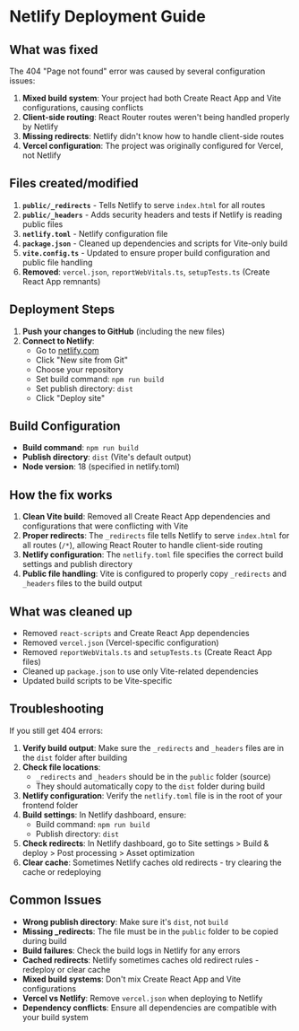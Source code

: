 # Netlify Deployment Guide

## What was fixed

The 404 "Page not found" error was caused by several configuration issues:

1. **Mixed build system**: Your project had both Create React App and Vite configurations, causing conflicts
2. **Client-side routing**: React Router routes weren't being handled properly by Netlify
3. **Missing redirects**: Netlify didn't know how to handle client-side routes
4. **Vercel configuration**: The project was originally configured for Vercel, not Netlify

## Files created/modified

1. **`public/_redirects`** - Tells Netlify to serve `index.html` for all routes
2. **`public/_headers`** - Adds security headers and tests if Netlify is reading public files
3. **`netlify.toml`** - Netlify configuration file
4. **`package.json`** - Cleaned up dependencies and scripts for Vite-only build
5. **`vite.config.ts`** - Updated to ensure proper build configuration and public file handling
6. **Removed**: `vercel.json`, `reportWebVitals.ts`, `setupTests.ts` (Create React App remnants)

## Deployment Steps

1. **Push your changes to GitHub** (including the new files)
2. **Connect to Netlify**:
   - Go to [netlify.com](https://netlify.com)
   - Click "New site from Git"
   - Choose your repository
   - Set build command: `npm run build`
   - Set publish directory: `dist`
   - Click "Deploy site"

## Build Configuration

- **Build command**: `npm run build`
- **Publish directory**: `dist` (Vite's default output)
- **Node version**: 18 (specified in netlify.toml)

## How the fix works

1. **Clean Vite build**: Removed all Create React App dependencies and configurations that were conflicting with Vite
2. **Proper redirects**: The `_redirects` file tells Netlify to serve `index.html` for all routes (`/*`), allowing React Router to handle client-side routing
3. **Netlify configuration**: The `netlify.toml` file specifies the correct build settings and publish directory
4. **Public file handling**: Vite is configured to properly copy `_redirects` and `_headers` files to the build output

## What was cleaned up

- Removed `react-scripts` and Create React App dependencies
- Removed `vercel.json` (Vercel-specific configuration)
- Removed `reportWebVitals.ts` and `setupTests.ts` (Create React App files)
- Cleaned up `package.json` to use only Vite-related dependencies
- Updated build scripts to be Vite-specific

## Troubleshooting

If you still get 404 errors:

1. **Verify build output**: Make sure the `_redirects` and `_headers` files are in the `dist` folder after building
2. **Check file locations**:
   - `_redirects` and `_headers` should be in the `public` folder (source)
   - They should automatically copy to the `dist` folder during build
3. **Netlify configuration**: Verify the `netlify.toml` file is in the root of your frontend folder
4. **Build settings**: In Netlify dashboard, ensure:
   - Build command: `npm run build`
   - Publish directory: `dist`
5. **Check redirects**: In Netlify dashboard, go to Site settings > Build & deploy > Post processing > Asset optimization
6. **Clear cache**: Sometimes Netlify caches old redirects - try clearing the cache or redeploying

## Common Issues

- **Wrong publish directory**: Make sure it's `dist`, not `build`
- **Missing \_redirects**: The file must be in the `public` folder to be copied during build
- **Build failures**: Check the build logs in Netlify for any errors
- **Cached redirects**: Netlify sometimes caches old redirect rules - redeploy or clear cache
- **Mixed build systems**: Don't mix Create React App and Vite configurations
- **Vercel vs Netlify**: Remove `vercel.json` when deploying to Netlify
- **Dependency conflicts**: Ensure all dependencies are compatible with your build system
